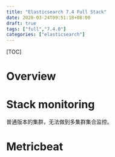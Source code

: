 ```yaml
---
title: "Elasticsearch 7.4 Full Stack"
date: 2020-03-24T09:51:18+08:00
draft: true
tags: ["full","7.4.0"]
categories: ["elasticsearch"]
---
```


[TOC]

# Overview

<!-- ![image-20200324100426747](/home/hedan/Documents/honlyc.com/content/post/image-20200324100426747.png) -->



# Stack monitoring

普通版本的集群，无法做到多集群集合监控。

# Metricbeat



